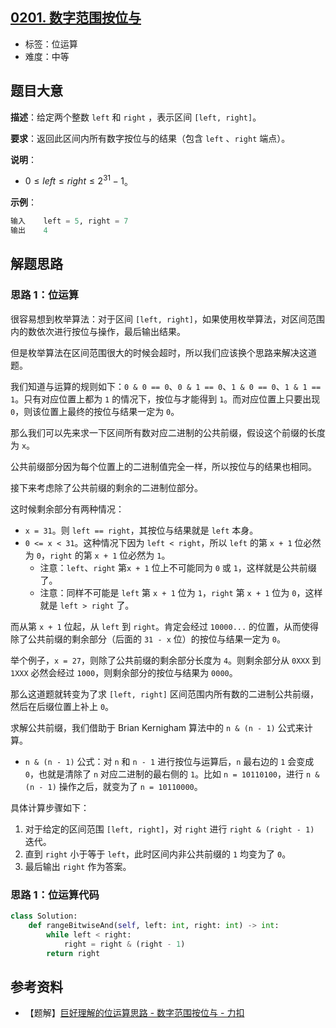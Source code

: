 ## [0201. 数字范围按位与](https://leetcode.cn/problems/bitwise-and-of-numbers-range/)

- 标签：位运算
- 难度：中等

## 题目大意

**描述**：给定两个整数 `left` 和 `right` ，表示区间 `[left, right]`。

**要求**：返回此区间内所有数字按位与的结果（包含 `left` 、`right` 端点）。

**说明**：

- $0 \le left \le right \le 2^{31} - 1$。

**示例**：

```Python
输入    left = 5, right = 7
输出    4
```

## 解题思路

### 思路 1：位运算

很容易想到枚举算法：对于区间 `[left, right]`，如果使用枚举算法，对区间范围内的数依次进行按位与操作，最后输出结果。

但是枚举算法在区间范围很大的时候会超时，所以我们应该换个思路来解决这道题。

我们知道与运算的规则如下：`0 & 0 == 0`、`0 & 1 == 0`、`1 & 0 == 0`、`1 & 1 == 1`。只有对应位置上都为 `1` 的情况下，按位与才能得到 `1`。而对应位置上只要出现 `0`，则该位置上最终的按位与结果一定为 `0`。

那么我们可以先来求一下区间所有数对应二进制的公共前缀，假设这个前缀的长度为 `x`。

公共前缀部分因为每个位置上的二进制值完全一样，所以按位与的结果也相同。

接下来考虑除了公共前缀的剩余的二进制位部分。

这时候剩余部分有两种情况：

- `x = 31`。则 `left == right`，其按位与结果就是 `left` 本身。
- `0 <= x < 31`。这种情况下因为 `left < right`，所以 `left` 的第 `x + 1` 位必然为 `0`，`right` 的第 `x + 1` 位必然为 `1`。
  - 注意：`left`、`right` 第`x + 1` 位上不可能同为 `0` 或 `1`，这样就是公共前缀了。
  - 注意：同样不可能是 `left` 第 `x + 1` 位为 `1`，`right` 第 `x + 1` 位为 `0`，这样就是 `left > right` 了。

而从第 `x + 1` 位起，从 `left` 到 `right`。肯定会经过 `10000...` 的位置，从而使得除了公共前缀的剩余部分（后面的 `31 - x` 位）的按位与结果一定为 `0`。

举个例子，`x = 27`，则除了公共前缀的剩余部分长度为 `4`。则剩余部分从 `0XXX` 到 `1XXX` 必然会经过 `1000`，则剩余部分的按位与结果为 `0000`。

那么这道题就转变为了求 `[left, right]` 区间范围内所有数的二进制公共前缀，然后在后缀位置上补上 `0`。

求解公共前缀，我们借助于 Brian Kernigham 算法中的 `n & (n - 1)` 公式来计算。

- `n & (n - 1)` 公式：对 `n` 和 `n - 1` 进行按位与运算后，`n` 最右边的 `1` 会变成 `0`，也就是清除了 `n` 对应二进制的最右侧的 `1`。比如 `n = 10110100`，进行 `n & (n - 1)` 操作之后，就变为了 `n = 10110000`。

具体计算步骤如下：

1. 对于给定的区间范围 `[left, right]`，对 `right` 进行 `right & (right - 1)` 迭代。
2. 直到 `right` 小于等于 `left`，此时区间内非公共前缀的 `1` 均变为了 `0`。
3. 最后输出 `right` 作为答案。

### 思路 1：位运算代码

```Python
class Solution:
    def rangeBitwiseAnd(self, left: int, right: int) -> int:
        while left < right:
            right = right & (right - 1)
        return right
```

## 参考资料

- 【题解】[巨好理解的位运算思路 - 数字范围按位与 - 力扣](https://leetcode.cn/problems/bitwise-and-of-numbers-range/solution/ju-hao-li-jie-de-wei-yun-suan-si-lu-by-time-limit/)

 